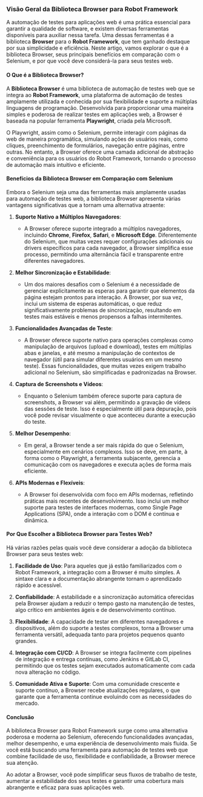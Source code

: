 ### Visão Geral da Biblioteca Browser para Robot Framework

A automação de testes para aplicações web é uma prática essencial para garantir a qualidade de software, e existem diversas ferramentas disponíveis para auxiliar nessa tarefa. Uma dessas ferramentas é a biblioteca **Browser** para o **Robot Framework**, que tem ganhado destaque por sua simplicidade e eficiência. Neste artigo, vamos explorar o que é a biblioteca Browser, seus principais benefícios em comparação com o Selenium, e por que você deve considerá-la para seus testes web.

#### O Que é a Biblioteca Browser?

A **Biblioteca Browser** é uma biblioteca de automação de testes web que se integra ao **Robot Framework**, uma plataforma de automação de testes amplamente utilizada e conhecida por sua flexibilidade e suporte a múltiplas linguagens de programação. Desenvolvida para proporcionar uma maneira simples e poderosa de realizar testes em aplicações web, a Browser é baseada na popular ferramenta **Playwright**, criada pela Microsoft.

O Playwright, assim como o Selenium, permite interagir com páginas da web de maneira programática, simulando ações de usuários reais, como cliques, preenchimento de formulários, navegação entre páginas, entre outras. No entanto, a Browser oferece uma camada adicional de abstração e conveniência para os usuários do Robot Framework, tornando o processo de automação mais intuitivo e eficiente.

#### Benefícios da Biblioteca Browser em Comparação com Selenium

Embora o Selenium seja uma das ferramentas mais amplamente usadas para automação de testes web, a biblioteca Browser apresenta várias vantagens significativas que a tornam uma alternativa atraente:

1. **Suporte Nativo a Múltiplos Navegadores**:
   - A Browser oferece suporte integrado a múltiplos navegadores, incluindo **Chrome**, **Firefox**, **Safari**, e **Microsoft Edge**. Diferentemente do Selenium, que muitas vezes requer configurações adicionais ou drivers específicos para cada navegador, a Browser simplifica esse processo, permitindo uma alternância fácil e transparente entre diferentes navegadores.

2. **Melhor Sincronização e Estabilidade**:
   - Um dos maiores desafios com o Selenium é a necessidade de gerenciar explicitamente as esperas para garantir que elementos da página estejam prontos para interação. A Browser, por sua vez, inclui um sistema de esperas automáticas, o que reduz significativamente problemas de sincronização, resultando em testes mais estáveis e menos propensos a falhas intermitentes.

3. **Funcionalidades Avançadas de Teste**:
   - A Browser oferece suporte nativo para operações complexas como manipulação de arquivos (upload e download), testes em múltiplas abas e janelas, e até mesmo a manipulação de contextos de navegador (útil para simular diferentes usuários em um mesmo teste). Essas funcionalidades, que muitas vezes exigem trabalho adicional no Selenium, são simplificadas e padronizadas na Browser.

4. **Captura de Screenshots e Vídeos**:
   - Enquanto o Selenium também oferece suporte para captura de screenshots, a Browser vai além, permitindo a gravação de vídeos das sessões de teste. Isso é especialmente útil para depuração, pois você pode revisar visualmente o que aconteceu durante a execução do teste.

5. **Melhor Desempenho**:
   - Em geral, a Browser tende a ser mais rápida do que o Selenium, especialmente em cenários complexos. Isso se deve, em parte, à forma como o Playwright, a ferramenta subjacente, gerencia a comunicação com os navegadores e executa ações de forma mais eficiente.

6. **APIs Modernas e Flexíveis**:
   - A Browser foi desenvolvida com foco em APIs modernas, refletindo práticas mais recentes de desenvolvimento. Isso inclui um melhor suporte para testes de interfaces modernas, como Single Page Applications (SPA), onde a interação com o DOM é contínua e dinâmica.

#### Por Que Escolher a Biblioteca Browser para Testes Web?

Há várias razões pelas quais você deve considerar a adoção da biblioteca Browser para seus testes web:

1. **Facilidade de Uso**: Para aqueles que já estão familiarizados com o Robot Framework, a integração com a Browser é muito simples. A sintaxe clara e a documentação abrangente tornam o aprendizado rápido e acessível.

2. **Confiabilidade**: A estabilidade e a sincronização automática oferecidas pela Browser ajudam a reduzir o tempo gasto na manutenção de testes, algo crítico em ambientes ágeis e de desenvolvimento contínuo.

3. **Flexibilidade**: A capacidade de testar em diferentes navegadores e dispositivos, além do suporte a testes complexos, torna a Browser uma ferramenta versátil, adequada tanto para projetos pequenos quanto grandes.

4. **Integração com CI/CD**: A Browser se integra facilmente com pipelines de integração e entrega contínuas, como Jenkins e GitLab CI, permitindo que os testes sejam executados automaticamente com cada nova alteração no código.

5. **Comunidade Ativa e Suporte**: Com uma comunidade crescente e suporte contínuo, a Browser recebe atualizações regulares, o que garante que a ferramenta continue evoluindo com as necessidades do mercado.

#### Conclusão

A biblioteca Browser para Robot Framework surge como uma alternativa poderosa e moderna ao Selenium, oferecendo funcionalidades avançadas, melhor desempenho, e uma experiência de desenvolvimento mais fluida. Se você está buscando uma ferramenta para automação de testes web que combine facilidade de uso, flexibilidade e confiabilidade, a Browser merece sua atenção.

Ao adotar a Browser, você pode simplificar seus fluxos de trabalho de teste, aumentar a estabilidade dos seus testes e garantir uma cobertura mais abrangente e eficaz para suas aplicações web.
